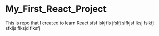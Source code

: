 # My_First_React_Project
This is repo that I created to learn React
sfsf lskjfls jfslfj slfkjsf lksj fslkfj sfkljs flksjd flksfj
